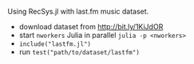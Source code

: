 Using RecSys.jl with last.fm music dataset.

- download dataset from <http://bit.ly/1KiJdOR>
- start `nworkers` Julia in parallel `julia -p <nworkers>`
- `include("lastfm.jl")`
- run `test("path/to/dataset/lastfm")`
